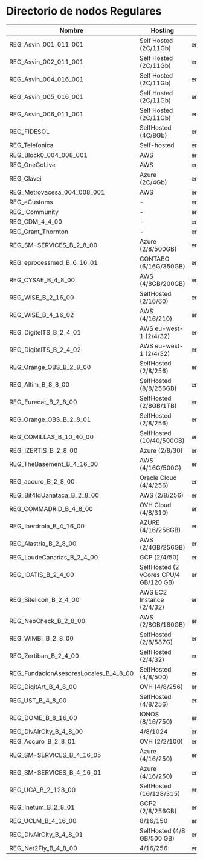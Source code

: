 # Directorio de nodos Regulares
| Nombre                      | Hosting                                   | Enode |
| ---                         | ---                                       | ---   |
| REG_Asvin_001_011_001       | Self Hosted (2C/11Gb)                     | enode://65b567362f59c87a838b2ad35ffddf682fe9c2a7189a31f280bde0182d43a0f7c6e5cdf60c7824b43d4f9a2e4ecb0df10377f3356f7ddf67b3027cbab3219075@35.234.123.138:30303  |
| REG_Asvin_002_011_001       | Self Hosted (2C/11Gb)                     | enode://bb21b4809bed352b257554256b46ad3b1e3a90b7babdaffab277002a876a642fb03f225096134a069c499b092ce6edb7206169541b8bdde1bfed6bb776b8334f@91.250.82.163:30303   |
| REG_Asvin_004_016_001       | Self Hosted (2C/11Gb)                     | enode://84bd835d57c68f6e3654e649337205b251b630bae933c3544fa59848e59747f25dfaafea6ef9671e7c2394a93b73a41d07ceb1a4e3439eac9a42d34bbd2b9f63@34.107.93.74:30303    |
| REG_Asvin_005_016_001       | Self Hosted (2C/11Gb)                     | enode://1e004b1fbd3252c248a6a24635941c23448e3fd347b87f373d6001feb0518dc0d5e129c6394f472ce70af5ff28b6f29b82cdfe6c96ae6c14cb4611e7d3701b8e@34.89.150.65:30303 	 |
| REG_Asvin_006_011_001       | Self Hosted (2C/11Gb)                     | enode://32773c3170d42e1d54650c31cbf8537a74966d39e4f749d8a3d7330b6333e9bf65aad47d55c912e98e503b5d88e7ab3731ce6f399fb4d4242810e08514e10496@212.15.209.189:30303  |
| REG_FIDESOL                 | SelfHosted (4C/8Gb)                       | enode://a7cac18bc5684c6f512b2cea22fcc65118565cc081c5056a391f5a48ad6f573b47eccc23dabea2f70721fbc14b4bde97edf5f0aecdebd6146f1290e6981c0b3d@80.34.8.215:30303     |
| REG_Telefonica              | Self-hosted                               | enode://10a2bf67089f38454301b9ba004ab78e660f7faf9811c66f98d536b851bee17cc5bd7aefd0438791e4875864d1b803b13b250c5589df21ad700a3929851a5245@81.46.210.187:30303  |
| REG_Block0_004_008_001      | AWS                                       | enode://2a2832441458c921a2ae27b3a001512f436254a6d743fc9e796e5acc44fa7583acec9ad061352b1305668c9357d35f53e1f1683ad974d36a3893e5e24551d6ff@3.66.175.69:30303     |
| REG_OneGoLive               | AWS                                       | enode://9a1db09bc5f28019f3ab9be6d034a7324ea88ed050cc090839e3a14e5469edaffd2a5fc5ee30ca6a7706ea52387da397ee61f082514e8ffe2d1c57a0711cbef6@54.170.111.19:30303   |
| REG_Clavei                  | Azure (2C/4Gb)                            | enode://70f2ba4804ce2e6b68232f9c277c2abb8a373274ef055eae6175885ba7866802c664ae589c35c1ad1da005cf18122ad02bacce55bcb1561f70699759381e9c1d@137.117.170.193:30303 |
| REG_Metrovacesa_004_008_001 | AWS                                       | enode://c3da107188faa7940ada9833819d12520b4dd94cff0ca418d89e62fc90546ca7502452c7a127f657deacded2e9a67b95d18fad7a342c217ad9d5aad38f574712@18.168.169.239:30303  |
| REG_eCustoms                | -                                         | enode://924d67c546d3c009fb500f7f478138f54c05f0e3439b1edfd823acb886fa173a43640947e3e18feb8bca36abe28391a8c86f3bff99d3518c1a8814c08fde48b2@35.240.16.43:30303    |
| REG_iCommunity              | -                                         | enode://4dd807ae01f1cff9f82cb454fe0c0deaa60ad5a8241d2031361ede6b141b42c95048b2a3ba2772d1f2404e9cf0f7a8cb128646c810fe7747ca3df73f75f8a47d@15.236.219.22:30303   |
| REG_CDM_4_4_00              | -                                         | enode://f9bfd4f89f4969a3ad7fe7d7052e0135f2f80681af343ffc1a599a99c46a82b82536fa0e39c3e08eeae715f77dee88777eeae5b574ffd653c8fdfeb0f1238569@52.47.79.5:30303      |
| REG_Grant_Thornton          | -                                         | enode://f884e0a806880d73a236871be233f8e009d83f2b71503baf68f9402423228f8c1f70b5eddb74545cde0969413857004d78100e0a5e3d80ff0996fd10c2014e70@52.48.241.156:30303   |
| REG_SM-SERVICES_B_2_8_00 | Azure (2/8/500GB) | enode://d49da78ba1fb578fe4075a2ffb76a23d792876c543768f94a292b69c60bd995000db28ac350f572b02d9cdfe1ae32c350e1734889d1d0e2f892f896aa6ca04da@20.126.112.52:30303 |
| REG_eprocessmed_B_6_16_01 | CONTABO (6/16G/350GB) | enode://84f964868779da65d02597ee67e1436086a7350ff6e5a86adf31f453abfb6c07941feb284ffaf9b1059041b4e5e325b08a0835e39dea87c7c762f9250e2bf65d@75.119.152.191:30303 |
| REG_CYSAE_B_4_8_00 | AWS (4/8GB/200GB) | enode://c8258e828b16ce2127421b3d4c15b8b8777684f85e957f3d7256e1a06690f4858800021e17c8f04335384d419511d7f64dbc8828e5913d27a1c0dc3bc85236c2@54.216.118.18:30303 |
| REG_WISE_B_2_16_00 | SelfHosted (2/16/60) | enode://281c9b608e30dd886694b1246bf27964f678c9d963ac77ce9d2ac005d37ae02f780650575424fa657088b8a84fd29e7daa394d5079b610362c77819b736ef132@178.32.176.177:30303 |
| REG_WISE_B_4_16_02 | AWS (4/16/210) | enode://a390eefd3452772b953720380d02a92841b99990b6ca8ea646b41f072ee1c2e7b4a929f9a5f1252c6b48b61d88e1f54015d4b913f3c99647507b6c30f4dd7269@18.101.66.28:30303 |
| REG_DigitelTS_B_2_4_01 | AWS eu-west-1 (2/4/32) | enode://f7d5c90627df9b4e828667538ea889028689bf4e19695f148401fd379f18c4034ad13815b05fae20e179a3a446af522442a89a26f90cc22f40fb274ee90a5770@52.19.141.129:30303 |
| REG_DigitelTS_B_2_4_02 | AWS eu-west-1 (2/4/32) | enode://31c8f73a7967095da964f54b1c76e0b82c8cf75a556c1295b6e662b17abe05a8d945164e76f02ffbd5526360cb2a9d657ab5939c9e2cb58f6c559edfe6284cf7@63.33.103.195:30303 |
| REG_Orange_OBS_B_2_8_00 | SelfHosted (2/8/256) | enode://70bad3ca9af339821e3f32a163342b37868fc527bf4cca0f4e108dc76e09b5934485cff71f4378d0e4126e5c167e4af47917457cffdfd27655662e81acfe78ad@90.84.168.240:30303 |
| REG_Altim_B_8_8_00 | SelfHosted (8/8/256GB) | enode://a002b90a49a2f9b06720315bc12e3edec2c4e80b05bb31c3232823afcde355d884ff6732f93fcf68132cf77b5a8fd28ce82a627f37d81a66386a4e5705e5cee7@45.95.197.71:30303 |
| REG_Eurecat_B_2_8_00 | SelfHosted (2/8GB/1TB) | enode://0e70c7d5ec382822ec35e742fb3800e7b91da938683a646f93a54d0bb5f3cbfd1a7907e26666f43c210b26bfe0f219bc880476a1fee08c3a8aaf7ef4f78f3146@212.170.14.86:30303 |
| REG_Orange_OBS_B_2_8_01 | SelfHosted (2/8/256) | enode://3f5d4d94118b720b782ba322dfc25c9b5530cd75e138d37a9d44cda97d04763f99a334429422b493f7d88afba1adf767d0334b1923fa750b8e79b79016030d80@90.84.193.22:30303 |
| REG_COMILLAS_B_10_40_00 | SelfHosted (10/40/500GB) | enode://2f760d168872876a0cd000a8c0fe1f7ebbca0f51c89dd0d03535489f76c459cba37eb1425878ecf863150ece1ead2f2ed7d518f12b912959cc2af5a0e964a420@130.206.64.6:30303 |
| REG_IZERTIS_B_2_8_00 | Azure (2/8/30) | enode://b81cc844152a21deda2613ac185fc1b8eae99576ff9098ce525debe5a7e9005895ce7d46c65b63bc79b7030ad50db90407d5016ea2f39b36f86d3760db2d30c0@46.137.29.114:30303 |
| REG_TheBasement_B_4_16_00 | AWS (4/16G/500G) | enode://63a118939d5de4941eefabe628fa7cf11f2a564e80db3a94d99053c34d9443544ac414216eab1968c8a917e2a6a6bbe63fe19dbd2c61dbcba95e47db5567784f@34.249.11.251:30303 |
| REG_accuro_B_2_8_00 | Oracle Cloud (4/4/256) | enode://40b10be771121a3bcab1e751c93a2e0cacbb0efa5b6c9602bb61cbaa078947d3a54d8b34bdfbbdbc088d24f55a10adf1218c446463c8107dc6d31726d71ec6f7@143.47.49.0:30303 |
| REG_Bit4IdUanataca_B_2_8_00 | AWS (2/8/256) | enode://76fc36d6b629cacac4c5d92d949fa96ec11eec576e086797eafdacde255f91a15933d8998df9a6170d99e1b8cca38c24c3db529f1239c868a4603c2d1e0de2a8@52.208.201.169:30303 |
| REG_COMMADRID_B_4_8_00 | OVH Cloud (4/8/310) | enode://f53739a8726f77bc0dabb8809041e531db10affc376fff1e1040e14cf03189b305d518ee9fb1e1182d0429bdf561b5365fb7f927d866aa33c54e30152dcb1a58@51.195.216.215:30303 |
| REG_Iberdrola_B_4_16_00 | AZURE (4/16/256GB) | enode://f7bbd1f6c4de7c2b43c18049324b31d3ce11cbd4f158eb573328fcd2578e313ed0730863a76ba3cd044295e20ef7199775ae8b29901801f91a156a5ffed64e10@51.144.112.71:30303 |
| REG_Alastria_B_2_8_00 | AWS (2/4GB/256GB) | enode://3dbd2a8d98f425efa2ce62b37329599eac62f0b166cf75d8007f510b04280b36a36735b7f3fa3e1326834b5b55a057fee4b7f480b034309b621d8766fa4256d6@3.251.45.181:30303 |
| REG_LaudeCanarias_B_2_4_00 | GCP (2/4/50) | enode://359132918ac4ccd259b1ee2b55a7155b541498f49659e4dc399eb1d5ace7221f127f086a0a1cd01705dce98a8dcd3b2f7ca20c892665c25ebd44070f2987c54e@35.205.74.157:30303 |
| REG_IDATIS_B_2_4_00 | SelfHosted (2 vCores CPU/4 GB/120 GB) | enode://d2eec0b48a88f9bea2528c3a41043f1185b393dd761cdc5791d3316d321e53153487219cb20a13d9d736e9912602474c5c0a33b3142a76034b501c40c64f1d6c@212.227.37.78:30303 |
| REG_Sitelicon_B_2_4_00 | AWS EC2 Instance (2/4/32) | enode://7b8eb0eaddc3ab8722487d904da95d18d9e1a80a3b4ae534f49e122229e4b383b18838ead42395200d98fb4789e414bd1da1a67bceafbaeee3794145c97ac583@18.101.11.155:30303 |
| REG_NeoCheck_B_2_8_00 | AWS (2/8GB/180GB) | enode://c39487c3ea81996f93556f2beccf168e16ebac1bfd08743b8ab10444119c9b88ae9d865af0b890ff78e88bc0dce58980c96012b99bfb7d3a5a7d1b6360863cfc@54.217.55.178:30303 |
| REG_WIMBI_B_2_8_00 | SelfHosted (2/8/587G) | enode://becbc43c3bdf07d1feb3bcaf8021b851ed4ea06cd5070d7f30964ea59d9821d58cf7a9a5cdf3712c3c4c1b519f50fc6c9c76fd91949544bb92a95fac35b8c95c@212.8.103.143:30303 |
| REG_Zertiban_B_2_4_00 | SelfHosted (2/4/32) | enode://6a7126666ff72f80229e81b1887602ae8990c608fa5aecdfec63dbd80d38015a65ed13c4609a5ada1899d1202d78d239d73af2f253ce6b525dd989c1f379cb1a@35.205.106.151:30303 |
| REG_FundacionAsesoresLocales_B_4_8_00 | SelfHosted (4/8/500) | enode://d58ff886b4cabd8d037df74c8bf0d3f0622ead0fced4f170c7d7e38ed34894d477af1d0f68551cf246701d00f60abc586875151aab399f55a39203b7ae1ece89@195.77.33.226:30303 |
| REG_DigitArt_B_4_8_00 | OVH (4/8/256) | enode://dcd77a5e302e994e8e89b6535429cdce50bc09a38a2579ef5fa272306543f4c30f90b082cf69ed2d72cb1790a1655bee8cc9646dbe1e4ea0558121f32c5c3ba0@178.33.165.68:30303 |
| REG_UST_B_4_8_00 | SelfHosted (4/8/256) | enode://0a96042fefa8f7ec6c820d0965c5227b14d0cb52e99e2697d118bd9fa64add8258b8f01f56ed16005f3ec6e1f7c4ea97b991605b6c2d21e1d546668869e55c52@195.55.226.22:30303 |
| REG_DOME_B_8_16_00 | IONOS (8/16/750) | enode://fa3b5369cc7a5ead3c38ae039bbd70292a7af129f5d7f8e5b3f921eefa38c3ea59d9742582c99a53d00977627c27670f1ebf7cf781d6dbc4c58ceb9e8399db73@194.164.195.39:30303 |
| REG_DivAirCity_B_4_8_00 | 4/8/1024 | enode://8b34359c853b8ef33cec97476ef6330e692497cd802346daa4ba8b9eea9520856c1adff4cf159560843332998ef233774cec5d9015c3eb08dcf16984aa11ce87@155.207.26.52:30303 |
| REG_Accuro_B_2_8_01 | OVH (2/2/100) | enode://10ce1f0616e6145818386f7beb5f09ec7072b319f7ca5f0ed459c7cd7b1e75158dfb3c19f85bfd2d2334e417705fbe66dd8bace9a9cc133be8bf8ec48f4b210b@57.129.30.83:30303 |
| REG_SM-SERVICES_B_4_16_05 | Azure (4/16/250) | enode://d239750e2de5424c638823ae0e6c79394eeb13d785ea5d824f01260f0a642e832d2f38e303b35fdf996fa0185f9b1a2bfc8705b5fda69fb07c544469abbf56a2@137.117.194.49:30303 |
| REG_SM-SERVICES_B_4_16_01 | Azure (4/16/250) | enode://ece5ecc4ad3aaaadfa8f0d7d5d5e9692afbbde4a3ad98424436f2a457557190e6ebc5bc0263ead3488639e24eec6b9d856008fd0f9f119399efbdcacecefffcc@51.136.7.182:30303 |
| REG_UCA_B_2_128_00 | SelfHosted (16/128/315) | enode://c26ccf26dfa0cf227b486f919e0a92540b99d521c93e3f626553d5b8a6aa7402b0da511502410855a021718f716cbb8097028077d5720613a25f6e10047282cf@150.214.89.36:30303 |
| REG_Inetum_B_2_8_01 | GCP2 (2/8/256GB) | enode://c036cf1e989c83245e7113859e663e70cc5ca1ea2110b3e793f41976cfe3e4ce5f26f27b72220b05b5f5887666b11d59d9a0f787367d38d1431d750b126076b5@34.175.6.201:30303 |
| REG_UCLM_B_4_16_00 | 8/16/150 | enode://4647c62ba9cb01646207ca4c4f8bd4c8a8097761255fed5a5a5480b2cef365de1f5a5bebeafe8b0365bc0ec335fa4bbc922967245b7fe40d3a0a807193ac7ea7@161.67.137.18:30303 |
| REG_DivAirCity_B_4_8_01 | SelfHosted (4/8 GB/500 GB) | enode://14633d215a766d8e20de4e2d50ba258ee3d081d561002e0484e834bd96c55f4f1102132308e1a3b43aa198150870529b5663fbe5675fb2b001a0da7ac706b33e@155.207.26.42:30303 |
| REG_Net2Fly_B_4_8_00 | 4/16/256 | enode://05b8eb1b989bddec5031a244ba2ed3dd4a6aa56b608a40649b892cad9c272a5121520351bc8122e8ce8a5653343809037ddd28997aefefaa8f02dcb16f159a5c@20.107.240.108:30303 |
